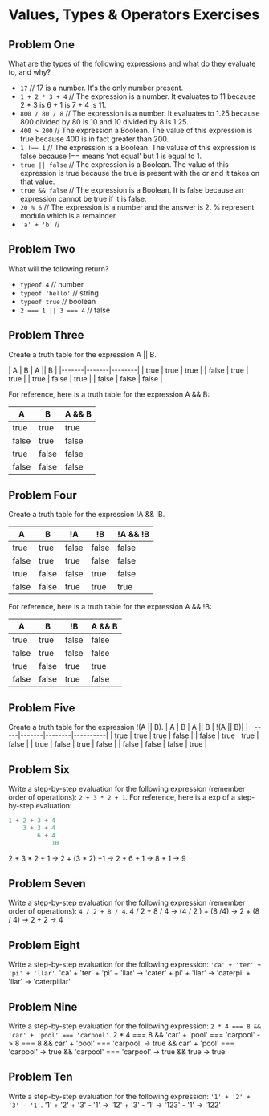 # Values, Types & Operators Exercises

## Problem One

What are the types of the following expressions and what do they evaluate to, and why?

* `17` // 17 is a number. It's the only number present.
* `1 + 2 * 3 + 4` // The expression is a number. It evaluates to 11 because 2 * 3 is 6 + 1 is 7 + 4 is 11.
* `800 / 80 / 8` // The expression is a number. It evaluates to 1.25 because 800 divided by 80 is 10 and 10 divided by 8 is 1.25.
* `400 > 200` // The expression a Boolean. The value of this expression is true because 400 is in fact greater than 200.
* `1 !== 1` // The expression is a Boolean. The valuse of this expression is false because !== means 'not equal' but 1 is equal to 1. 
* `true || false` // The expression is a Boolean. The value of this expression is true because the true is present with the or and it takes on that value.
* `true && false` // The expression is a Boolean. It is false because an expression cannot be true if it is false.
* `20 % 6` // The expression is a number and the answer is 2. % represent modulo which is a remainder.
* `'a' + 'b'` // 

## Problem Two

What will the following return?

* `typeof 4` // number
*  `typeof 'hello'` // string
*  `typeof true` // boolean
* `2 === 1 || 3 === 4` // false

## Problem Three

Create a truth table for the expression A || B.

|   A   |   B   | A || B | 
|-------|-------|--------|
| true  | true  | true  |
| false | true  | true  |
| true  | false | true  |
| false | false | false | 

For reference, here is a truth table for the expression A && B:



|   A   |   B   | A && B | 
|-------|-------|--------|
| true  | true  | true  |
| false | true  | false |
| true  | false | false |
| false | false | false | 


## Problem Four

Create a truth table for the expression !A && !B.

|   A   |   B   |  !A  |    !B   | !A && !B | 
|-------|-------|------|-------- |--------|
| true  | true  | false|  false  | false |
| false | true  | true |  false  | false |
| true  | false |false |  true   | false |
| false | false | true |  true   | true  | 

For reference, here is a truth table for the expression A && !B:



|   A   |   B   |   !B   | A && B | 
|-------|-------|--------|--------|
| true  | true  | false  | false |
| false | true  | false  | false |
| true  | false | true   | true  |
| false | false |  true  | false | 

## Problem Five

Create a truth table for the expression !(A || B).
|   A   |   B   | A || B | !(A || B)|
|-------|-------|--------|----------|
| true  | true  | true  | false  |
| false | true  | true  | false  |
| true  | false | true  | false  |
| false | false | false | true   |
## Problem Six

Write a step-by-step evaluation for the following expression (remember order of operations): `2 + 3 * 2 + 1`.
  For reference, here is a exp of a step-by-step evaluation: 
  ```js
  1 + 2 + 3 + 4  
      3 + 3 + 4
          6 + 4
              10
  ```
  2 + 3 * 2 + 1
  -> 2 + (3 * 2) +1
  -> 2 + 6 + 1
  -> 8 + 1
  -> 9
  
 ## Problem Seven
 
 Write a step-by-step evaluation for the following expression (remember order of operations): `4 / 2 + 8 / 4`.
 4 / 2 + 8 / 4
 -> (4 / 2 ) + (8 /4)
 -> 2 + (8 / 4)
 -> 2 + 2
 -> 4
 
 ## Problem Eight
 
 Write a step-by-step evaluation for the following expression: `'ca' + 'ter' + 'pi' + 'llar'`.
 'ca' + 'ter' + 'pi' + 'llar'
 -> 'cater' + pi' + 'llar'
 -> 'caterpi' + 'llar'
 -> 'caterpillar'

 ## Problem Nine
 
 Write a step-by-step evaluation for the following expression: `2 * 4 === 8 && 'car' + 'pool' === 'carpool'`.
 2 * 4 === 8 && 'car' + 'pool' === 'carpool'
 -> 8 === 8 && car' + 'pool' === 'carpool'
 -> true && car' + 'pool' === 'carpool'
 -> true && 'carpool' === 'carpool'
 -> true && true
 -> true 
 
 ## Problem Ten
 
  Write a step-by-step evaluation for the following expression: `'1' + '2' + '3' - '1'`.
  '1' + '2' + '3' - '1'
  -> '12' + '3' -  '1'
  -> '123' - '1'
  -> '122'

  

